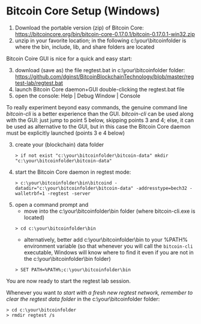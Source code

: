 # Bitcoin Core Setup (Windows)

1. Download the portable version (zip) of Bitcoin Core:  
   <https://bitcoincore.org/bin/bitcoin-core-0.17.0.1/bitcoin-0.17.0.1-win32.zip>
2. unzip in your favorite location; in the following c:\your\bitcoinfolder is where the bin, include, lib, and share folders are located

Bitcoin Coire GUI is nice for a quick and easy start:

3. download (save as) the file regtest.bat in c:\your\bitcoinfolder folder:  
   <https://github.com/dginst/BitcoinBlockchainTechnology/blob/master/regtest-lab/regtest.bat>
4. launch Bitcoin Core daemon+GUI double-clicking the regtest.bat file
5. open the console: Help | Debug Window | Console

To really experiment beyond easy commands, the genuine command line _bitcoin-cli_ is a better experience than the GUI. _bitcoin-cli_ can be used along with the GUI: just jump to point 5 below, skipping points 3 and 4; else, it can be used as alternative to the GUI, but in this case the Bitcoin Core daemon must be explicitly launched (points 3 e 4 below)

3. create your (blockchain) data folder
   ```
   > if not exist "c:\your\bitcoinfolder\bitcoin-data" mkdir "c:\your\bitcoinfolder\bitcoin-data"
   ```
4. start the Bitcoin Core daemon in regtest mode:
   ```
   > c:\your\bitcoinfolder\bin\bitcoind -datadir="c:\your\bitcoinfolder\bitcoin-data" -addresstype=bech32 -walletrbf=1 -regtest -server
   ```
5. open a command prompt and
    - move into the c:\your\bitcoinfolder\bin folder (where bitcoin-cli.exe is located)
    ```
    > cd c:\your\bitcoinfolder\bin
    ```
    - alternatively, better add c:\your\bitcoinfolder\bin to your %PATH% environment variable (so that whenever you will call the `bitcoin-cli` executable, Windows will know where to find it even if you are not in the c:\your\bitcoinfolder\bin folder)
    ```
    > SET PATH=%PATH%;c:\your\bitcoinfolder\bin
    ```

You are now ready to start the regtest lab session.

Whenever you want *to start with a fresh new regtest network, remember to clear the regtest data folder* in the c:\your\bitcoinfolder folder:
```
> cd c:\your\bitcoinfolder
> rmdir regtest /s
```
